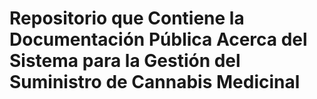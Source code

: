 # Repositorio que Contiene la Documentación Pública Acerca del Sistema para la Gestión del Suministro de Cannabis Medicinal
